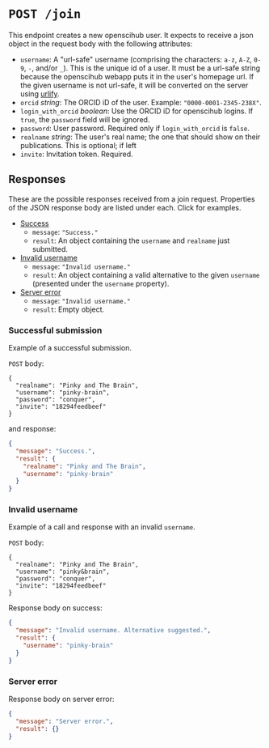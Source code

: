 # `POST /join`

This endpoint creates a new openscihub user. It expects to receive a
json object in the request body with the following attributes:

- `username`: A "url-safe" username (comprising the characters: `a-z`, `A-Z`, `0-9`,
  `-`, and/or `_`). This is the unique id of a user. It must
  be a url-safe string because the openscihub webapp puts it in the user's
  homepage url. If the given username is not url-safe, it will be converted
  on the server using [urlify](https://github.com/Gottox/node-urlify).
- `orcid` *string*: The ORCID iD of the user. Example: `"0000-0001-2345-238X"`.
- `login_with_orcid` *boolean*: Use the ORCID iD for openscihub logins. If
  `true`, the `password` field will be ignored.
- `password`: User password. Required only if `login_with_orcid` is `false`.
- `realname` *string*: The user's real name; the one that should show on their
  publications. This is optional; if left
- `invite`: Invitation token. Required.


## Responses

These are the possible responses received from a join request. Properties of
the JSON response body are listed under each. Click for examples.

- [Success](#successful-submission)
  - `message`: `"Success."`
  - `result`: An object containing the `username` and `realname` just
    submitted.
- [Invalid username](#invalid-username)
  - `message`: `"Invalid username."`
  - `result`: An object containing a valid alternative to the given
    `username` (presented under the `username` property).
- [Server error](#server-error)
  - `message`: `"Invalid username."`
  - `result`: Empty object.


### Successful submission

Example of a successful submission.

`POST` body:

```
{
  "realname": "Pinky and The Brain",
  "username": "pinky-brain",
  "password": "conquer",
  "invite": "18294feedbeef"
}
```

and response:

```json
{
  "message": "Success.",
  "result": {
    "realname": "Pinky and The Brain",
    "username": "pinky-brain"
  }
}
```

### Invalid username

Example of a call and response with an invalid `username`.

`POST` body:

```
{
  "realname": "Pinky and The Brain",
  "username": "pinky&brain",
  "password": "conquer",
  "invite": "18294feedbeef"
}
```

Response body on success:

```json
{
  "message": "Invalid username. Alternative suggested.",
  "result": {
    "username": "pinky-brain"
  }
}
```

### Server error

Response body on server error:

```json
{
  "message": "Server error.",
  "result": {}
}
```
